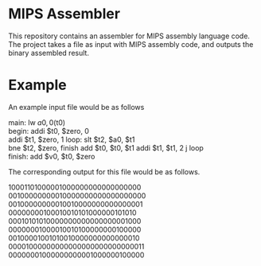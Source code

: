 MIPS Assembler
==============

This repository contains an assembler for MIPS assembly language code. The project takes a file as input with MIPS assembly code, and outputs the binary assembled result.

Example
=======

An example input file would be as follows


main:        lw $a0, 0($t0)                       
begin:       addi $t0, $zero, 0                
             addi $t1, $zero, 1
loop:        slt $t2, $a0, $t1                
             bne $t2, $zero, finish
             add $t0, $t0, $t1
             addi $t1, $t1, 2
             j loop                                
finish:      add $v0, $t0, $zero


The corresponding output for this file would be as follows.

10001101000001000000000000000000
00100000000010000000000000000000
00100000000010010000000000000001
00000000100010010101000000101010
00010101010000000000000000001000
00000001000010010100000000100000
00100001001010010000000000000010
00001000000000000000000000000011
00000001000000000001000000100000
